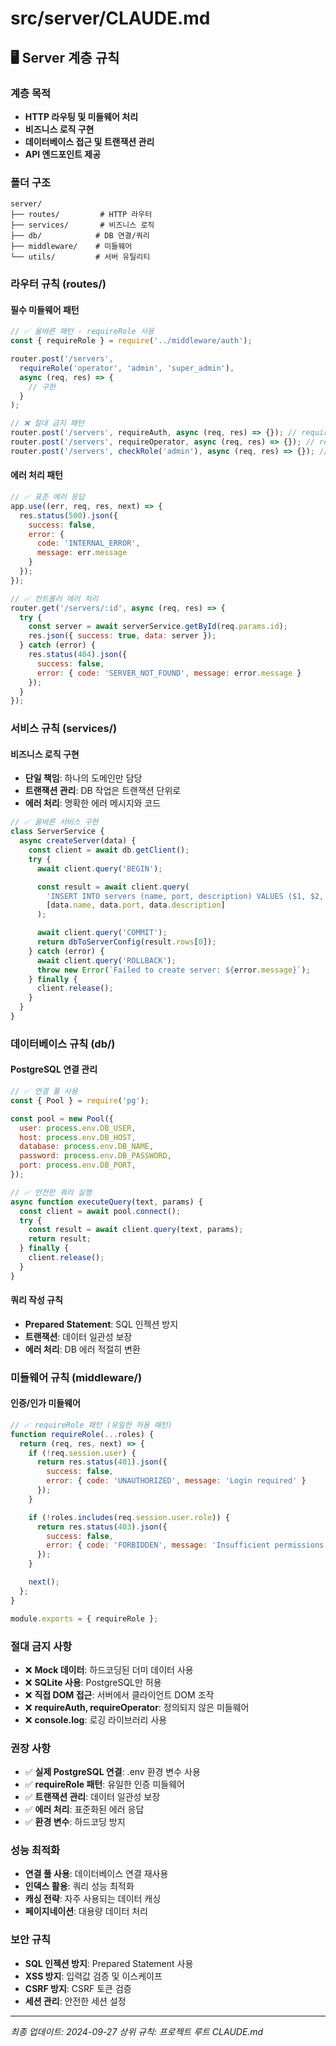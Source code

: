 # src/server/CLAUDE.md

## 🖥️ Server 계층 규칙

### 계층 목적
- **HTTP 라우팅 및 미들웨어 처리**
- **비즈니스 로직 구현**
- **데이터베이스 접근 및 트랜잭션 관리**
- **API 엔드포인트 제공**

### 폴더 구조
```
server/
├── routes/         # HTTP 라우터
├── services/       # 비즈니스 로직
├── db/            # DB 연결/쿼리
├── middleware/    # 미들웨어
└── utils/         # 서버 유틸리티
```

### 라우터 규칙 (routes/)

#### 필수 미들웨어 패턴
```javascript
// ✅ 올바른 패턴 - requireRole 사용
const { requireRole } = require('../middleware/auth');

router.post('/servers',
  requireRole('operator', 'admin', 'super_admin'),
  async (req, res) => {
    // 구현
  }
);

// ❌ 절대 금지 패턴
router.post('/servers', requireAuth, async (req, res) => {}); // requireAuth 정의되지 않음
router.post('/servers', requireOperator, async (req, res) => {}); // requireOperator 정의되지 않음
router.post('/servers', checkRole('admin'), async (req, res) => {}); // checkRole 정의되지 않음
```

#### 에러 처리 패턴
```javascript
// ✅ 표준 에러 응답
app.use((err, req, res, next) => {
  res.status(500).json({
    success: false,
    error: {
      code: 'INTERNAL_ERROR',
      message: err.message
    }
  });
});

// ✅ 컨트롤러 에러 처리
router.get('/servers/:id', async (req, res) => {
  try {
    const server = await serverService.getById(req.params.id);
    res.json({ success: true, data: server });
  } catch (error) {
    res.status(404).json({
      success: false,
      error: { code: 'SERVER_NOT_FOUND', message: error.message }
    });
  }
});
```

### 서비스 규칙 (services/)

#### 비즈니스 로직 구현
- **단일 책임**: 하나의 도메인만 담당
- **트랜잭션 관리**: DB 작업은 트랜잭션 단위로
- **에러 처리**: 명확한 에러 메시지와 코드

```javascript
// ✅ 올바른 서비스 구현
class ServerService {
  async createServer(data) {
    const client = await db.getClient();
    try {
      await client.query('BEGIN');

      const result = await client.query(
        'INSERT INTO servers (name, port, description) VALUES ($1, $2, $3) RETURNING *',
        [data.name, data.port, data.description]
      );

      await client.query('COMMIT');
      return dbToServerConfig(result.rows[0]);
    } catch (error) {
      await client.query('ROLLBACK');
      throw new Error(`Failed to create server: ${error.message}`);
    } finally {
      client.release();
    }
  }
}
```

### 데이터베이스 규칙 (db/)

#### PostgreSQL 연결 관리
```javascript
// ✅ 연결 풀 사용
const { Pool } = require('pg');

const pool = new Pool({
  user: process.env.DB_USER,
  host: process.env.DB_HOST,
  database: process.env.DB_NAME,
  password: process.env.DB_PASSWORD,
  port: process.env.DB_PORT,
});

// ✅ 안전한 쿼리 실행
async function executeQuery(text, params) {
  const client = await pool.connect();
  try {
    const result = await client.query(text, params);
    return result;
  } finally {
    client.release();
  }
}
```

#### 쿼리 작성 규칙
- **Prepared Statement**: SQL 인젝션 방지
- **트랜잭션**: 데이터 일관성 보장
- **에러 처리**: DB 에러 적절히 변환

### 미들웨어 규칙 (middleware/)

#### 인증/인가 미들웨어
```javascript
// ✅ requireRole 패턴 (유일한 허용 패턴)
function requireRole(...roles) {
  return (req, res, next) => {
    if (!req.session.user) {
      return res.status(401).json({
        success: false,
        error: { code: 'UNAUTHORIZED', message: 'Login required' }
      });
    }

    if (!roles.includes(req.session.user.role)) {
      return res.status(403).json({
        success: false,
        error: { code: 'FORBIDDEN', message: 'Insufficient permissions' }
      });
    }

    next();
  };
}

module.exports = { requireRole };
```

### 절대 금지 사항
- ❌ **Mock 데이터**: 하드코딩된 더미 데이터 사용
- ❌ **SQLite 사용**: PostgreSQL만 허용
- ❌ **직접 DOM 접근**: 서버에서 클라이언트 DOM 조작
- ❌ **requireAuth, requireOperator**: 정의되지 않은 미들웨어
- ❌ **console.log**: 로깅 라이브러리 사용

### 권장 사항
- ✅ **실제 PostgreSQL 연결**: .env 환경 변수 사용
- ✅ **requireRole 패턴**: 유일한 인증 미들웨어
- ✅ **트랜잭션 관리**: 데이터 일관성 보장
- ✅ **에러 처리**: 표준화된 에러 응답
- ✅ **환경 변수**: 하드코딩 방지

### 성능 최적화
- **연결 풀 사용**: 데이터베이스 연결 재사용
- **인덱스 활용**: 쿼리 성능 최적화
- **캐싱 전략**: 자주 사용되는 데이터 캐싱
- **페이지네이션**: 대용량 데이터 처리

### 보안 규칙
- **SQL 인젝션 방지**: Prepared Statement 사용
- **XSS 방지**: 입력값 검증 및 이스케이프
- **CSRF 방지**: CSRF 토큰 검증
- **세션 관리**: 안전한 세션 설정

---
*최종 업데이트: 2024-09-27*
*상위 규칙: 프로젝트 루트 CLAUDE.md*
